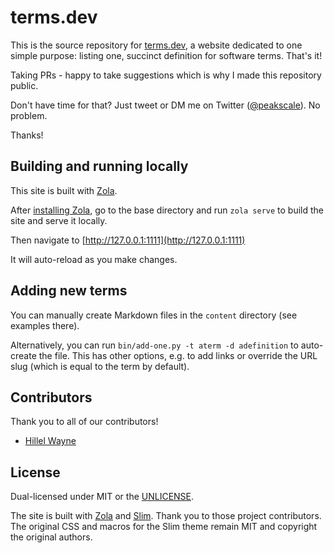 # terms.dev

This is the source repository for [terms.dev](https://terms.dev), a website dedicated to one
simple purpose: listing one, succinct definition for software terms. That's it!

Taking PRs - happy to take suggestions which is why I made this repository public.

Don't have time for that? Just tweet or DM me on Twitter
([@peakscale](https://twitter.com/peakscale)). No problem.

Thanks!

## Building and running locally

This site is built with [Zola](https://www.getzola.org/).

After [installing Zola](https://www.getzola.org/documentation/getting-started/installation/), go
to the base directory and run `zola serve` to build the site and serve it locally.

Then navigate to [http://127.0.0.1:1111](http://127.0.0.1:1111)

It will auto-reload as you make changes.

## Adding new terms

You can manually create Markdown files in the `content` directory (see examples there).

Alternatively, you can run `bin/add-one.py -t aterm -d adefinition` to auto-create the file.
This has other options, e.g. to add links or override the URL slug (which is equal to the term
by default).

## Contributors

Thank you to all of our contributors!

* [Hillel Wayne](https://hillelwayne.com/)

## License

Dual-licensed under MIT or the [UNLICENSE](https://unlicense.org).

The site is built with [Zola](https://getzola.org) and [Slim](https://github.com/jameshclrk/zola-slim).
Thank you to those project contributors. The original CSS and macros for the Slim theme remain MIT
and copyright the original authors.

